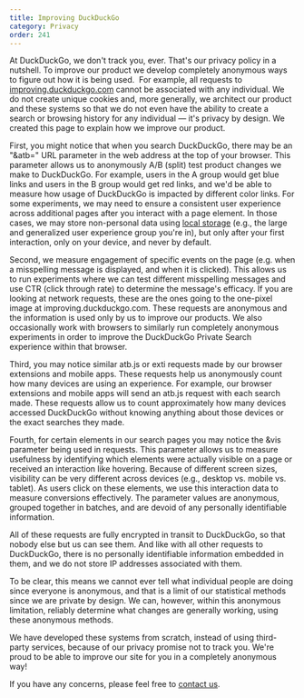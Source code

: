 ```yaml
---
title: Improving DuckDuckGo
category: Privacy
order: 241
---
```


At DuckDuckGo, we don't track you, ever. That's our privacy policy in a nutshell. To improve our product we develop completely anonymous ways to figure out how it is being used.  For example, all requests to [improving.duckduckgo.com](https://improving.duckduckgo.com/) cannot be associated with any individual. We do not create unique cookies and, more generally, we architect our product and these systems so that we do not even have the ability to create a search or browsing history for any individual &mdash; it's privacy by design.  We created this page to explain how we improve our product. 

First, you might notice that when you search DuckDuckGo, there may be an "&atb=" URL parameter in the web address at the top of your browser. This parameter allows us to anonymously A/B (split) test product changes we make to DuckDuckGo. For example, users in the A group would get blue links and users in the B group would get red links, and we'd be able to measure how usage of DuckDuckGo is impacted by different color links. For some experiments, we may need to ensure a consistent user experience across additional pages after you interact with a page element. In those cases, we may store non-personal data using [local storage](https://developer.mozilla.org/en-US/docs/Web/API/Web_Storage_API/Using_the_Web_Storage_API) (e.g., the large and generalized user experience group you're in), but only after your first interaction, only on your device, and never by default. 

Second, we measure engagement of specific events on the page (e.g. when a misspelling message is displayed, and when it is clicked). This allows us to run experiments where we can test different misspelling messages and use CTR (click through rate) to determine the message's efficacy. If you are looking at network requests, these are the ones going to the one-pixel image at improving.duckduckgo.com. These requests are anonymous and the information is used only by us to improve our products.  We also occasionally work with browsers to similarly run completely anonymous experiments in order to improve the DuckDuckGo Private Search experience within that  browser. 

Third, you may notice similar atb.js or exti requests made by our browser extensions and mobile apps. These requests help us anonymously count how many devices are using an experience. For example, our browser extensions and mobile apps will send an atb.js request with each search made. These requests allow us to count approximately how many devices accessed DuckDuckGo without knowing anything about those devices or the exact searches they made. 

Fourth, for certain elements in our search pages you may notice the &vis parameter being used in requests. This parameter allows us to measure usefulness by identifying which elements were actually visible on a page or received an interaction like hovering. Because of different screen sizes, visibility can be very different across devices (e.g., desktop vs. mobile vs. tablet). As users click on these elements, we use this interaction data to measure conversions effectively. The parameter values are anonymous, grouped together in batches, and are devoid of any personally identifiable information. 

All of these requests are fully encrypted in transit to DuckDuckGo, so  that nobody else but us can see them. And like with all other requests to DuckDuckGo, there is no personally identifiable information embedded in them, and we do not store IP addresses associated with them. 

To be clear, this means we cannot ever tell what individual people are doing since everyone is anonymous, and that is a limit of our statistical methods since we are private by design. We can, however, within this anonymous limitation, reliably determine what changes are generally working, using these anonymous methods. 

We have developed these systems from scratch, instead of using third-party services, because of our privacy promise not to track you. We're proud to be able to improve our site for you in a completely anonymous way! 

If you have any concerns, please feel free to [contact us](https://help.duckduckgo.com/duckduckgo-help-pages/company/contact-us/).